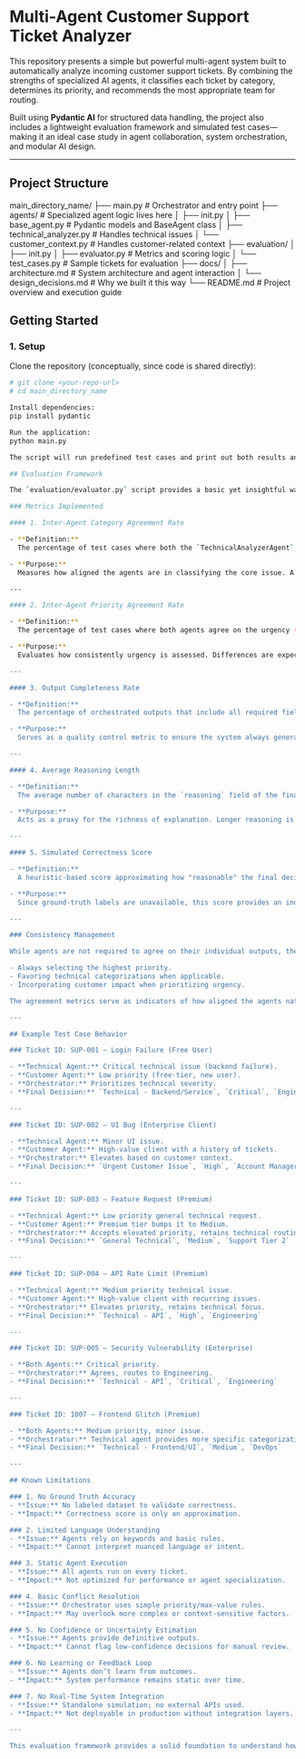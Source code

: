 # Multi-Agent Customer Support Ticket Analyzer

This repository presents a simple but powerful multi-agent system built to automatically analyze incoming customer support tickets. By combining the strengths of specialized AI agents, it classifies each ticket by category, determines its priority, and recommends the most appropriate team for routing.

Built using **Pydantic AI** for structured data handling, the project also includes a lightweight evaluation framework and simulated test cases—making it an ideal case study in agent collaboration, system orchestration, and modular AI design.

---

## Project Structure

main_directory_name/
├── main.py # Orchestrator and entry point
├── agents/ # Specialized agent logic lives here
│ ├── init.py
│ ├── base_agent.py # Pydantic models and BaseAgent class
│ ├── technical_analyzer.py # Handles technical issues
│ └── customer_context.py # Handles customer-related context
├── evaluation/
│ ├── init.py
│ ├── evaluator.py # Metrics and scoring logic
│ └── test_cases.py # Sample tickets for evaluation
├── docs/
│ ├── architecture.md # System architecture and agent interaction
│ └── design_decisions.md # Why we built it this way
└── README.md # Project overview and execution guide

## Getting Started

### 1. Setup

Clone the repository (conceptually, since code is shared directly):

```bash
# git clone <your-repo-url>
# cd main_directory_name

Install dependencies:
pip install pydantic

Run the application:
python main.py

The script will run predefined test cases and print out both results and an evaluation summary.

## Evaluation Framework

The `evaluation/evaluator.py` script provides a basic yet insightful way to assess the performance of the multi-agent ticket analysis system. It focuses on evaluating agent agreement, output quality, and decision consistency using predefined test cases.

### Metrics Implemented

#### 1. Inter-Agent Category Agreement Rate

- **Definition:**  
  The percentage of test cases where both the `TechnicalAnalyzerAgent` and the `CustomerContextAgent` independently identify the same ticket category before orchestration.

- **Purpose:**  
  Measures how aligned the agents are in classifying the core issue. A low agreement rate may highlight distinct perspectives or indicate a need to refine agent roles.

---

#### 2. Inter-Agent Priority Agreement Rate

- **Definition:**  
  The percentage of test cases where both agents agree on the urgency (priority) of the ticket.

- **Purpose:**  
  Evaluates how consistently urgency is assessed. Differences are expected due to the distinct focuses of the agents, but major discrepancies help validate the orchestrator's conflict resolution logic.

---

#### 3. Output Completeness Rate

- **Definition:**  
  The percentage of orchestrated outputs that include all required fields: `category`, `priority`, `recommended_team`, and `reasoning`.

- **Purpose:**  
  Serves as a quality control metric to ensure the system always generates complete, usable outputs regardless of input conditions.

---

#### 4. Average Reasoning Length

- **Definition:**  
  The average number of characters in the `reasoning` field of the final output.

- **Purpose:**  
  Acts as a proxy for the richness of explanation. Longer reasoning is often more informative for human reviewers, helping them understand why a ticket was routed a certain way.

---

#### 5. Simulated Correctness Score

- **Definition:**  
  A heuristic-based score approximating how "reasonable" the final decision is, based on expected rules from the test cases.

- **Purpose:**  
  Since ground-truth labels are unavailable, this score provides an indicative measure of how well the system performs under expected logic—for example, ensuring critical tickets from enterprise clients are treated with high priority.

---

### Consistency Management

While agents are not required to agree on their individual outputs, the **orchestrator** plays a crucial role in resolving inconsistencies. It merges agent suggestions into a unified output, applying rules such as:

- Always selecting the highest priority.
- Favoring technical categorizations when applicable.
- Incorporating customer impact when prioritizing urgency.

The agreement metrics serve as indicators of how aligned the agents naturally are, helping to fine-tune agent responsibilities if necessary.

---

## Example Test Case Behavior

### Ticket ID: SUP-001 — Login Failure (Free User)

- **Technical Agent:** Critical technical issue (backend failure).  
- **Customer Agent:** Low priority (free-tier, new user).  
- **Orchestrator:** Prioritizes technical severity.  
- **Final Decision:** `Technical - Backend/Service`, `Critical`, `Engineering`

---

### Ticket ID: SUP-002 — UI Bug (Enterprise Client)

- **Technical Agent:** Minor UI issue.  
- **Customer Agent:** High-value client with a history of tickets.  
- **Orchestrator:** Elevates based on customer context.  
- **Final Decision:** `Urgent Customer Issue`, `High`, `Account Manager`

---

### Ticket ID: SUP-003 — Feature Request (Premium)

- **Technical Agent:** Low priority general technical request.  
- **Customer Agent:** Premium tier bumps it to Medium.  
- **Orchestrator:** Accepts elevated priority, retains technical routing.  
- **Final Decision:** `General Technical`, `Medium`, `Support Tier 2`

---

### Ticket ID: SUP-004 — API Rate Limit (Premium)

- **Technical Agent:** Medium priority technical issue.  
- **Customer Agent:** High-value client with recurring issues.  
- **Orchestrator:** Elevates priority, retains technical focus.  
- **Final Decision:** `Technical - API`, `High`, `Engineering`

---

### Ticket ID: SUP-005 — Security Vulnerability (Enterprise)

- **Both Agents:** Critical priority.  
- **Orchestrator:** Agrees, routes to Engineering.  
- **Final Decision:** `Technical - API`, `Critical`, `Engineering`

---

### Ticket ID: 1007 — Frontend Glitch (Premium)

- **Both Agents:** Medium priority, minor issue.  
- **Orchestrator:** Technical agent provides more specific categorization.  
- **Final Decision:** `Technical - Frontend/UI`, `Medium`, `DevOps`

---

## Known Limitations

### 1. No Ground Truth Accuracy
- **Issue:** No labeled dataset to validate correctness.
- **Impact:** Correctness score is only an approximation.

### 2. Limited Language Understanding
- **Issue:** Agents rely on keywords and basic rules.
- **Impact:** Cannot interpret nuanced language or intent.

### 3. Static Agent Execution
- **Issue:** All agents run on every ticket.
- **Impact:** Not optimized for performance or agent specialization.

### 4. Basic Conflict Resolution
- **Issue:** Orchestrator uses simple priority/max-value rules.
- **Impact:** May overlook more complex or context-sensitive factors.

### 5. No Confidence or Uncertainty Estimation
- **Issue:** Agents provide definitive outputs.
- **Impact:** Cannot flag low-confidence decisions for manual review.

### 6. No Learning or Feedback Loop
- **Issue:** Agents don’t learn from outcomes.
- **Impact:** System performance remains static over time.

### 7. No Real-Time System Integration
- **Issue:** Standalone simulation; no external APIs used.
- **Impact:** Not deployable in production without integration layers.

---

This evaluation framework provides a solid foundation to understand how the system behaves across typical scenarios and highlights the areas that can be improved for real-world deployment.The Output of all test cases and their evaluation metrics has been documented as comments in evaluation/test_cases.py .
